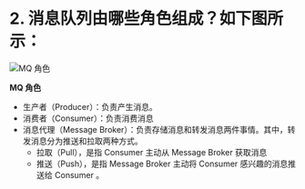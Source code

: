 # 2. 消息队列由哪些角色组成？如下图所示：

![MQ 角色](https://image-1302243118.cos.ap-beijing.myqcloud.com/img/01.png)

**MQ 角色**

- 生产者（Producer）：负责产生消息。
- 消费者（Consumer）：负责消费消息
- 消息代理（Message Broker）：负责存储消息和转发消息两件事情。其中，转发消息分为推送和拉取两种方式。
  - 拉取（Pull），是指 Consumer 主动从 Message Broker 获取消息
  - 推送（Push），是指 Message Broker 主动将 Consumer 感兴趣的消息推送给 Consumer 。

